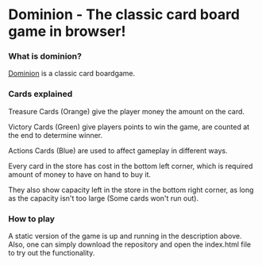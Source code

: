 # Dominion - The classic card board game in browser!

### What is dominion?
[Dominion](https://en.wikipedia.org/wiki/Dominion_(card_game)) is a classic card boardgame. 

### Cards explained
Treasure Cards (Orange) give the player money the amount on the card.

Victory Cards (Green) give players points to win the game, are counted at the end to determine winner.

Actions Cards (Blue) are used to affect gameplay in different ways.


Every card in the store has cost in the bottom left corner, which is required amount of money to have on hand to buy it.

They also show capacity left in the store in the bottom right corner, as long as the capacity isn't too large (Some cards won't run out).

### How to play
A static version of the game is up and running in the description above. Also, one can simply download the repository and open the index.html file to try out the functionality.
